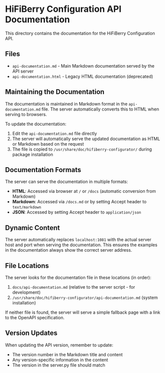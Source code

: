 # HiFiBerry Configuration API Documentation

This directory contains the documentation for the HiFiBerry Configuration API.

## Files

- `api-documentation.md` - Main Markdown documentation served by the API server
- `api-documentation.html` - Legacy HTML documentation (deprecated)

## Maintaining the Documentation

The documentation is maintained in Markdown format in the `api-documentation.md` file. The server automatically converts this to HTML when serving to browsers.

To update the documentation:

1. Edit the `api-documentation.md` file directly
2. The server will automatically serve the updated documentation as HTML or Markdown based on the request
3. The file is copied to `/usr/share/doc/hifiberry-configurator/` during package installation

## Documentation Formats

The server can serve the documentation in multiple formats:

- **HTML**: Accessed via browser at `/` or `/docs` (automatic conversion from Markdown)
- **Markdown**: Accessed via `/docs.md` or by setting Accept header to `text/markdown`
- **JSON**: Accessed by setting Accept header to `application/json`

## Dynamic Content

The server automatically replaces `localhost:1081` with the actual server host and port when serving the documentation. This ensures the examples in the documentation always show the correct server address.

## File Locations

The server looks for the documentation file in these locations (in order):
1. `docs/api-documentation.md` (relative to the server script - for development)
2. `/usr/share/doc/hifiberry-configurator/api-documentation.md` (system installation)

If neither file is found, the server will serve a simple fallback page with a link to the OpenAPI specification.

## Version Updates

When updating the API version, remember to update:
- The version number in the Markdown title and content
- Any version-specific information in the content
- The version in the server.py file should match
